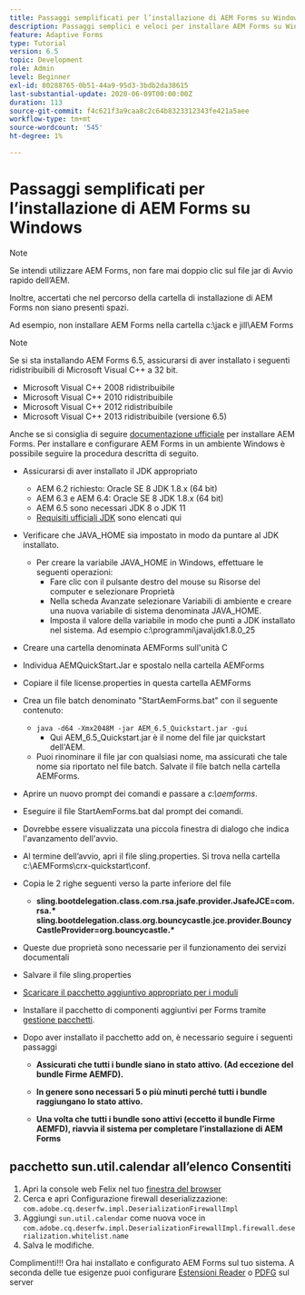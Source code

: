 ```yaml
---
title: Passaggi semplificati per l’installazione di AEM Forms su Windows
description: Passaggi semplici e veloci per installare AEM Forms su Windows
feature: Adaptive Forms
type: Tutorial
version: 6.5
topic: Development
role: Admin
level: Beginner
exl-id: 80288765-0b51-44a9-95d3-3bdb2da38615
last-substantial-update: 2020-06-09T00:00:00Z
duration: 113
source-git-commit: f4c621f3a9caa8c2c64b8323312343fe421a5aee
workflow-type: tm+mt
source-wordcount: '545'
ht-degree: 1%

---
```


# Passaggi semplificati per l’installazione di AEM Forms su Windows

>[!NOTE]
>
>Se intendi utilizzare AEM Forms, non fare mai doppio clic sul file jar di Avvio rapido dell’AEM.
>
>Inoltre, accertati che nel percorso della cartella di installazione di AEM Forms non siano presenti spazi.
>
>Ad esempio, non installare AEM Forms nella cartella c:\jack e jill\AEM Forms

>[!NOTE]
>
>Se si sta installando AEM Forms 6.5, assicurarsi di aver installato i seguenti ridistribuibili di Microsoft Visual C++ a 32 bit.
>
>* Microsoft Visual C++ 2008 ridistribuibile
>* Microsoft Visual C++ 2010 ridistribuibile
>* Microsoft Visual C++ 2012 ridistribuibile
>* Microsoft Visual C++ 2013 ridistribuibile (versione 6.5)

Anche se si consiglia di seguire [documentazione ufficiale](https://helpx.adobe.com/it/experience-manager/6-3/forms/using/installing-configuring-aem-forms-osgi.html) per installare AEM Forms. Per installare e configurare AEM Forms in un ambiente Windows è possibile seguire la procedura descritta di seguito.

* Assicurarsi di aver installato il JDK appropriato
   * AEM 6.2 richiesto: Oracle SE 8 JDK 1.8.x (64 bit)
   * AEM 6.3 e AEM 6.4: Oracle SE 8 JDK 1.8.x (64 bit)
   * AEM 6.5 sono necessari JDK 8 o JDK 11
   * [Requisiti ufficiali JDK](https://experienceleague.adobe.com/docs/experience-manager-65/deploying/introduction/technical-requirements.html?lang=it) sono elencati qui
* Verificare che JAVA_HOME sia impostato in modo da puntare al JDK installato.
   * Per creare la variabile JAVA_HOME in Windows, effettuare le seguenti operazioni:
      * Fare clic con il pulsante destro del mouse su Risorse del computer e selezionare Proprietà
      * Nella scheda Avanzate selezionare Variabili di ambiente e creare una nuova variabile di sistema denominata JAVA_HOME.
      * Imposta il valore della variabile in modo che punti a JDK installato nel sistema. Ad esempio c:\programmi\java\jdk1.8.0_25

* Creare una cartella denominata AEMForms sull&#39;unità C
* Individua AEMQuickStart.Jar e spostalo nella cartella AEMForms
* Copiare il file license.properties in questa cartella AEMForms
* Crea un file batch denominato &quot;StartAemForms.bat&quot; con il seguente contenuto:
   * `java -d64 -Xmx2048M -jar AEM_6.5_Quickstart.jar -gui`
      * Qui AEM_6.5_Quickstart.jar è il nome del file jar quickstart dell&#39;AEM.
   * Puoi rinominare il file jar con qualsiasi nome, ma assicurati che tale nome sia riportato nel file batch. Salvate il file batch nella cartella AEMForms.

* Aprire un nuovo prompt dei comandi e passare a _c:\aemforms_.

* Eseguire il file StartAemForms.bat dal prompt dei comandi.

* Dovrebbe essere visualizzata una piccola finestra di dialogo che indica l&#39;avanzamento dell&#39;avvio.

* Al termine dell’avvio, apri il file sling.properties. Si trova nella cartella c:\AEMForms\crx-quickstart\conf.

* Copia le 2 righe seguenti verso la parte inferiore del file
   * **sling.bootdelegation.class.com.rsa.jsafe.provider.JsafeJCE=com.rsa.&#42;** **sling.bootdelegation.class.org.bouncycastle.jce.provider.BouncyCastleProvider=org.bouncycastle.&#42;**
* Queste due proprietà sono necessarie per il funzionamento dei servizi documentali
* Salvare il file sling.properties
* [Scaricare il pacchetto aggiuntivo appropriato per i moduli](https://experienceleague.adobe.com/docs/experience-manager-release-information/aem-release-updates/forms-updates/aem-forms-releases.html?lang=en)
* Installare il pacchetto di componenti aggiuntivi per Forms tramite [gestione pacchetti](http://localhost:4502/crx/packmgr/index.jsp).
* Dopo aver installato il pacchetto add on, è necessario seguire i seguenti passaggi

   * **Assicurati che tutti i bundle siano in stato attivo. (Ad eccezione del bundle Firme AEMFD).**
   * **In genere sono necessari 5 o più minuti perché tutti i bundle raggiungano lo stato attivo.**

   * **Una volta che tutti i bundle sono attivi (eccetto il bundle Firme AEMFD), riavvia il sistema per completare l’installazione di AEM Forms**

## pacchetto sun.util.calendar all’elenco Consentiti

1. Apri la console web Felix nel tuo [finestra del browser](http://localhost:4502/system/console/configMgr)
1. Cerca e apri Configurazione firewall deserializzazione: `com.adobe.cq.deserfw.impl.DeserializationFirewallImpl`
1. Aggiungi `sun.util.calendar` come nuova voce in `com.adobe.cq.deserfw.impl.DeserializationFirewallImpl.firewall.deserialization.whitelist.name`
1. Salva le modifiche.

Complimenti!!! Ora hai installato e configurato AEM Forms sul tuo sistema.
A seconda delle tue esigenze puoi configurare  [Estensioni Reader](https://experienceleague.adobe.com/docs/experience-manager-learn/forms/document-services/configuring-reader-extension-osgi.html) o [PDFG](https://experienceleague.adobe.com/docs/experience-manager-65/forms/install-aem-forms/osgi-installation/install-configure-document-services.html) sul server
